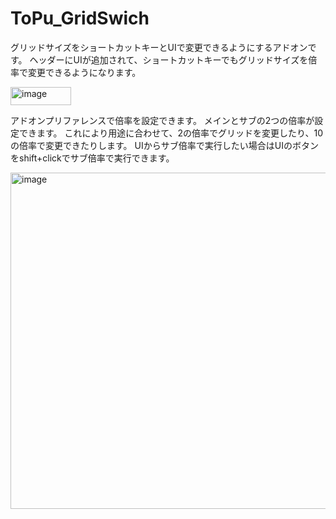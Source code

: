 # ToPu_GridSwich

グリッドサイズをショートカットキーとUIで変更できるようにするアドオンです。
ヘッダーにUIが追加されて、ショートカットキーでもグリッドサイズを倍率で変更できるようになります。

<img width="97" height="29" alt="image" src="https://github.com/user-attachments/assets/a6c07f03-1813-4af2-8479-3a3915bca313" />

アドオンプリファレンスで倍率を設定できます。
メインとサブの2つの倍率が設定できます。
これにより用途に合わせて、2の倍率でグリッドを変更したり、10の倍率で変更できたりします。
UIからサブ倍率で実行したい場合はUIのボタンをshift+clickでサブ倍率で実行できます。




<img width="628" height="538" alt="image" src="https://github.com/user-attachments/assets/fc4fb57a-73fd-4eb1-8ae6-3377f85ac2c6" />

